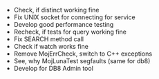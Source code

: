 * Check, if distinct working fine
* Fix UNIX socket for connecting for service
* Develop good performance testing
* Recheck, if tests for query working fine
* Fix SEARCH method call
* Check if watch works fine
* Remove MojErrCheck, switch to C++ exceptions
* See, why MojLunaTest segfaults (same for db8)
* Develop for DB8 Admin tool
